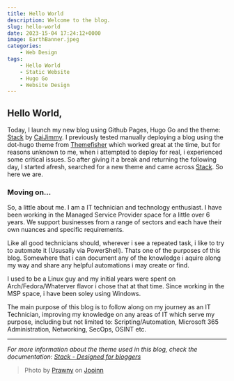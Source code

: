 ```yaml
---
title: Hello World
description: Welcome to the blog.
slug: hello-world
date: 2023-15-04 17:24:12+0000
image: EarthBanner.jpeg
categories:
    - Web Design
tags:
    - Hello World
    - Static Website
    - Hugo Go
    - Website Design
---
```


## Hello World,
 
Today, I launch my new blog using Github Pages, Hugo Go and the theme: [Stack](https://github.com/CaiJimmy/hugo-theme-stack) by [CaiJimmy](https://github.com/CaiJimmy/). I previously tested manually deploying a blog using the dot-hugo theme from [Themefisher](https://github.com/themefisher/) which worked great at the time, but for reasons unknown to me, when i attempted to deploy for real, i experienced some critical issues. So after giving it a break and returning the following day, I started afresh, searched for a new theme and came across [Stack](https://github.com/CaiJimmy/hugo-theme-stack). So here we are. 

### Moving on...

So, a little about me. I am a IT technician and technology enthusiast. I have been working in the Managed Service Provider space for a little over 6 years. We support businesses from a range of sectors and each have their own nuances and specific requirements.

Like all good technicians should, wherever i see a repeated task, i like to try to automate it (Ususally via PowerShell). Thats one of the purposes of this blog. Somewhere that i can document any of the knowledge i aquire along my way and share any helpful automations i may create or find.

I used to be a Linux guy and my initial years were spent on Arch/Fedora/Whaterver flavor i chose that at that time. Since working in the MSP space, i have been soley using Windows. 

The main purpose of this blog is to follow along on my journey as an IT Technician, improving my knowledge on any areas of IT which serve my purpose, including but not limited to: Scripting/Automation, Microsoft 365 Administration, Networking, SecOps, OSINT etc.  

---

_For more information about the theme used in this blog, check the documentation: [Stack - Designed for bloggers](https://docs.stack.jimmycai.com/)_

> Photo by [Prawny](https://jooinn.com/world-globe-banner.html) on [Jooinn](https://jooinn.com/world-globe-banner.html)

